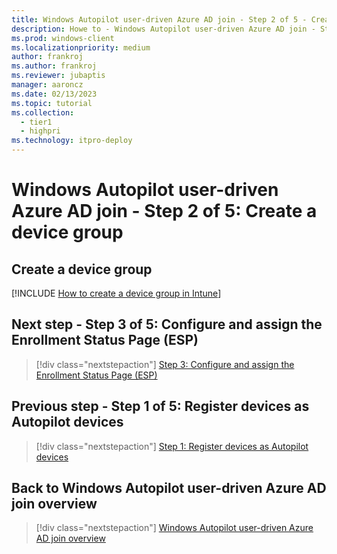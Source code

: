 ```yaml
---
title: Windows Autopilot user-driven Azure AD join - Step 2 of 5 - Create a device group
description: Howe to - Windows Autopilot user-driven Azure AD join - Step 2 of 5 - Create a device group.
ms.prod: windows-client
ms.localizationpriority: medium
author: frankroj
ms.author: frankroj
ms.reviewer: jubaptis
manager: aaroncz
ms.date: 02/13/2023
ms.topic: tutorial
ms.collection: 
  - tier1
  - highpri
ms.technology: itpro-deploy
---
```


# Windows Autopilot user-driven Azure AD join - Step 2 of 5: Create a device group

## Create a device group

[!INCLUDE [How to create a device group in Intune](includes/create-device-group.md)]

## Next step - Step 3 of 5: Configure and assign the Enrollment Status Page (ESP)

> [!div class="nextstepaction"]
> [Step 3: Configure and assign the Enrollment Status Page (ESP)](autopilot-user-driven-aadj-3-configure-and-assign-esp.md)

## Previous step - Step 1 of 5: Register devices as Autopilot devices

> [!div class="nextstepaction"]
> [Step 1: Register devices as Autopilot devices](autopilot-user-driven-aadj-1-register-device.md)

## Back to Windows Autopilot user-driven Azure AD join overview

> [!div class="nextstepaction"]
> [Windows Autopilot user-driven Azure AD join overview](autopilot-user-driven-aadj-workflow.md)
